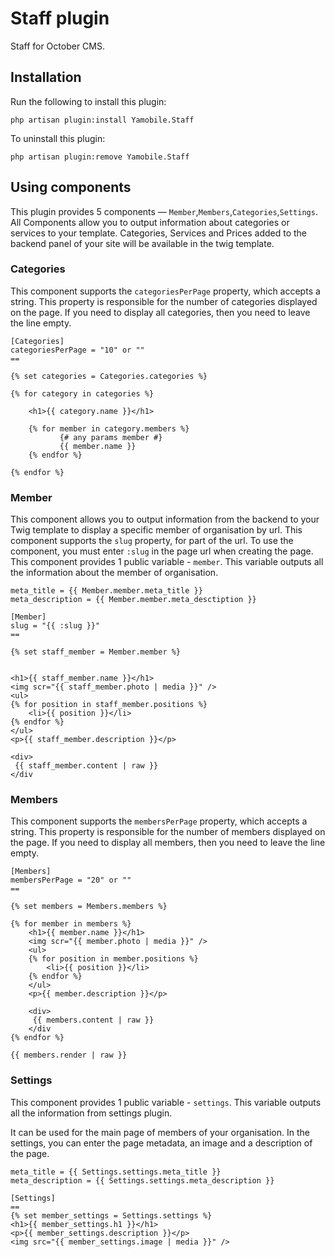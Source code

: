 # Staff plugin

Staff for October CMS.

## Installation

Run the following to install this plugin:

```
php artisan plugin:install Yamobile.Staff
```

To uninstall this plugin:

```
php artisan plugin:remove Yamobile.Staff
```


## Using components

This plugin provides 5 components — `Member`,`Members`,`Categories`,`Settings`.
All Components allow you to output information about categories or services to your template.
Categories, Services and Prices added to the backend panel of your site will be available in the twig template.


### Categories


This component supports the `categoriesPerPage` property, which accepts a string.
This property is responsible for the number of categories displayed on the page.
If you need to display all categories, then you need to leave the line empty.

```Twig
[Categories]
categoriesPerPage = "10" or ""
==

{% set categories = Categories.categories %}

{% for category in categories %}

    <h1>{{ category.name }}</h1>
    
    {% for member in category.members %}
           {# any params member #}
           {{ member.name }}
    {% endfor %}
    
{% endfor %}
```

### Member

This component allows you to output information from the backend to your Twig template to display a specific member of organisation by url.
This component supports the `slug` property, for part of the url.
To use the component, you must enter `:slug` in the page url when creating the page.
This component provides 1 public variable - `member`.
This variable outputs all the information about the member of organisation.


```Twig
meta_title = {{ Member.member.meta_title }}
meta_description = {{ Member.member.meta_desctiption }}

[Member]
slug = "{{ :slug }}"
==

{% set staff_member = Member.member %}


<h1>{{ staff_member.name }}</h1>
<img scr="{{ staff_member.photo | media }}" />
<ul>
{% for position in staff_member.positions %}
    <li>{{ position }}</li>
{% endfor %}
</ul>
<p>{{ staff_member.description }}</p>

<div>
 {{ staff_member.content | raw }}
</div

```

### Members


This component supports the `membersPerPage` property, which accepts a string.
This property is responsible for the number of members displayed on the page.
If you need to display all members, then you need to leave the line empty.

```Twig
[Members]
membersPerPage = "20" or ""
==

{% set members = Members.members %}

{% for member in members %}
    <h1>{{ member.name }}</h1>
    <img scr="{{ member.photo | media }}" />
    <ul>
    {% for position in member.positions %}
        <li>{{ position }}</li>
    {% endfor %}
    </ul>
    <p>{{ member.description }}</p>
        
    <div>
     {{ members.content | raw }}
    </div
{% endfor %}

{{ members.render | raw }}

```


### Settings

This component provides 1 public variable - `settings`.
This variable outputs all the information from settings plugin.

It can be used for the main page of members of your organisation.
In the settings, you can enter the page metadata,
an image and a description of the page.

```Twig
meta_title = {{ Settings.settings.meta_title }}
meta_description = {{ Settings.settings.meta_description }}

[Settings]
==
{% set member_settings = Settings.settings %}
<h1>{{ member_settings.h1 }}</h1>
<p>{{ member_settings.description }}</p>
<img src="{{ member_settings.image | media }}" />
```